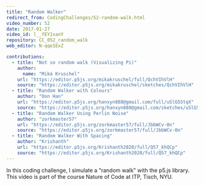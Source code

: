 ```yaml
---
title: "Random Walker"
redirect_from: CodingChallenges/52-random-walk.html
video_number: 52
date: 2017-01-27
video_id: l__fEY1xanY
repository: CC_052_random_walk
web_editor: N-qqe1ExZ

contributions:
  - title: "Not so random walk (Visualizing Pi)"
    author:
      name: "Miká Kruschel"
    url: "https://editor.p5js.org/mikakruschel/full/QchVIhVlH"
    source: "https://editor.p5js.org/mikakruschel/sketches/QchVIhVlH"
  - title: "Random Walker with Colours"
    author: "Oon Han"
    url: "https://editor.p5js.org/hanxyn888@gmail.com/full/uSlG5StqX"
    source: "https://editor.p5js.org/hanxyn888@gmail.com/sketches/uSlG5StqX"
  - title: "Random Walker Using Perlin Noise"
    author: "zorkmaster57"
    url: "https://editor.p5js.org/zorkmaster57/full/JbbWCv-0n"
    source: "https://editor.p5js.org/zorkmaster57/full/JbbWCv-0n"
  - title: "Random Walker With Spacing"
    author: "Krishanth"
    url: "https://editor.p5js.org/Krishanth2020/full/Q57_khQCp"
    source: "https://editor.p5js.org/Krishanth2020/full/Q57_khQCp"
---
```


In this coding challenge, I simulate a "random walk" with the p5.js library. This video is part of the course Nature of Code at ITP, Tisch, NYU.
